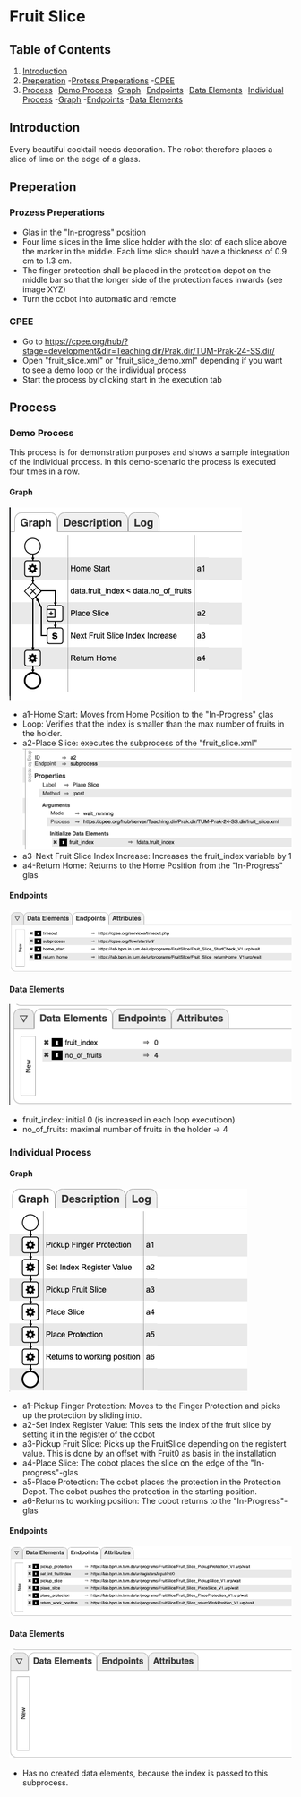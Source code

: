 # Fruit Slice

## Table of Contents

1. [Introduction](#introduction)
2. [Preperation](#preperation) -[Protess Preperations](#prozess-preperations) -[CPEE](#cpee)
3. [Process](#process) -[Demo Process](#demo-process) -[Graph](#graph) -[Endpoints](#endpoints) -[Data Elements](#data-elements) -[Individual Process](#individual-process) -[Graph](#graph-1) -[Endpoints](#endpoints-1) -[Data Elements](#data-elements-1)

## Introduction

Every beautiful cocktail needs decoration. The robot therefore places a slice of lime on the edge of a glass.

## Preperation

### Prozess Preperations

- Glas in the "In-progress" position
- Four lime slices in the lime slice holder with the slot of each slice above the marker in the middle. Each lime slice should have a thickness of 0.9 cm to 1.3 cm.
- The finger protection shall be placed in the protection depot on the middle bar so that the longer side of the protection faces inwards (see image XYZ)
- Turn the cobot into automatic and remote

### CPEE

- Go to https://cpee.org/hub/?stage=development&dir=Teaching.dir/Prak.dir/TUM-Prak-24-SS.dir/
- Open "fruit_slice.xml" or "fruit_slice_demo.xml" depending if you want to see a demo loop or the individual process
- Start the process by clicking start in the execution tab

## Process

### Demo Process

This process is for demonstration purposes and shows a sample integration of the individual process. In this demo-scenario the process is executed four times in a row.

#### Graph

![Graph of the Fruit Slice Demo process](Screenshots/CPEE_fruit_slice_demo_graph.png)

- a1-Home Start: Moves from Home Position to the "In-Progress" glas
- Loop: Verifies that the index is smaller than the max number of fruits in the holder.
- a2-Place Slice: executes the subprocess of the "fruit_slice.xml"
  ![Subprocess](Screenshots/CPEE_fruit_slice_demo_subprocess.png)
- a3-Next Fruit Slice Index Increase: Increases the fruit_index variable by 1
- a4-Return Home: Returns to the Home Position from the "In-Progress" glas

#### Endpoints

![Endpoints of the Fruit Slice Demo Process](Screenshots/CPEE_fruit_slice_demo_endpoints.png)

#### Data Elements

![Data Elements of the Fruit Slice Demo Process](Screenshots/CPEE_fruit_slice_demo_dataElements.png)

- fruit_index: initial 0 (is increased in each loop executioon)
- no_of_fruits: maximal number of fruits in the holder -> 4

### Individual Process

#### Graph

![Graph of the Fruit Slice process](Screenshots/CPEE_fruit_slice_graph.png)

- a1-Pickup Finger Protection: Moves to the Finger Protection and picks up the protection by sliding into.
- a2-Set Index Register Value: This sets the index of the fruit slice by setting it in the register of the cobot
- a3-Pickup Fruit Slice: Picks up the FruitSlice depending on the registert value. This is done by an offset with Fruit0 as basis in the installation
- a4-Place Slice: The cobot places the slice on the edge of the "In-progress"-glas
- a5-Place Protection: The cobot places the protection in the Protection Depot. The cobot pushes the protection in the starting position.
- a6-Returns to working position: The cobot returns to the "In-Progress"- glas

#### Endpoints

![Endpoints of the Fruit Slice Process](Screenshots/CPEE_fruit_slice_endpoints.png)

#### Data Elements

![Data Elements of the Fruit Slice Process](Screenshots/CPEE_fruit_slice_dataElements.png)

- Has no created data elements, because the index is passed to this subprocess.
